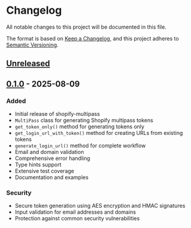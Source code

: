 # Changelog

All notable changes to this project will be documented in this file.

The format is based on [Keep a Changelog](https://keepachangelog.com/en/1.0.0/),
and this project adheres to [Semantic Versioning](https://semver.org/spec/v2.0.0.html).

## [Unreleased]

## [0.1.0] - 2025-08-09

### Added
- Initial release of shopify-multipass
- `MultiPass` class for generating Shopify multipass tokens
- `get_token_only()` method for generating tokens only
- `get_login_url_with_token()` method for creating URLs from existing tokens
- `generate_login_url()` method for complete workflow
- Email and domain validation
- Comprehensive error handling
- Type hints support
- Extensive test coverage
- Documentation and examples

### Security
- Secure token generation using AES encryption and HMAC signatures
- Input validation for email addresses and domains
- Protection against common security vulnerabilities

[Unreleased]: https://github.com/yourusername/shopify-multipass/compare/v0.1.0...HEAD
[0.1.0]: https://github.com/yourusername/shopify-multipass/releases/tag/v0.1.0
